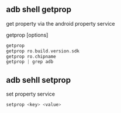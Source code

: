 ## adb shell getprop

get property via the android property service

getprop \[options]

```C++
getprop
getprop ro.build.version.sdk
getprop ro.chipname
getprop | grep adb
```

## adb sehll setprop

set property service

```C++
setprop <key> <value>
```

